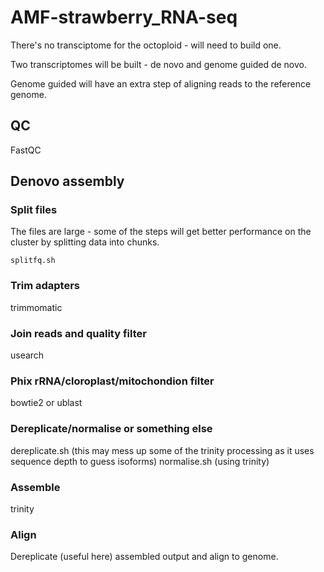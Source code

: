 # AMF-strawberry_RNA-seq

There's no transciptome for the octoploid - will need to build one.

Two transcriptomes will be built - de novo and genome guided de novo. 

Genome guided will have an extra step of aligning reads to the reference genome.

## QC
FastQC
## Denovo assembly

### Split files
The files are large - some of the steps will get better performance on the cluster by splitting data into chunks.
```shell
splitfq.sh 
```
### Trim adapters
trimmomatic
### Join reads and quality filter
usearch
### Phix rRNA/cloroplast/mitochondion filter
bowtie2 or ublast
### Dereplicate/normalise or something else
dereplicate.sh (this may mess up some of the trinity processing as it uses sequence depth to guess isoforms)
normalise.sh (using trinity) 
### Assemble
trinity
### Align
Dereplicate (useful here) assembled output and align to genome.

